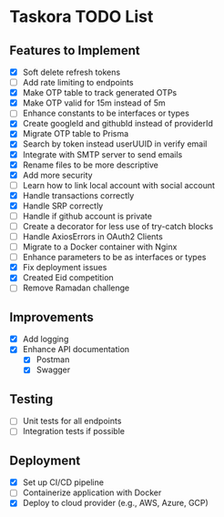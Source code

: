 # Taskora TODO List

## Features to Implement

- [x] Soft delete refresh tokens
- [ ] Add rate limiting to endpoints
- [x] Make OTP table to track generated OTPs
- [x] Make OTP valid for 15m instead of 5m
- [ ] Enhance constants to be interfaces or types
- [x] Create googleId and githubId instead of providerId
- [x] Migrate OTP table to Prisma
- [x] Search by token instead userUUID in verify email
- [x] Integrate with SMTP server to send emails
- [x] Rename files to be more descriptive
- [x] Add more security
- [ ] Learn how to link local account with social account
- [x] Handle transactions correctly
- [x] Handle SRP correctly
- [ ] Handle if github account is private
- [ ] Create a decorator for less use of try-catch blocks
- [ ] Handle AxiosErrors in OAuth2 Clients
- [ ] Migrate to a Docker container with Nginx
- [ ] Enhance parameters to be as interfaces or types
- [x] Fix deployment issues
- [x] Created Eid competition
- [ ] Remove Ramadan challenge

## Improvements

- [x] Add logging
- [x] Enhance API documentation
  - [x] Postman
  - [x] Swagger

## Testing

- [ ] Unit tests for all endpoints
- [ ] Integration tests if possible

## Deployment

- [x] Set up CI/CD pipeline
- [ ] Containerize application with Docker
- [x] Deploy to cloud provider (e.g., AWS, Azure, GCP)
